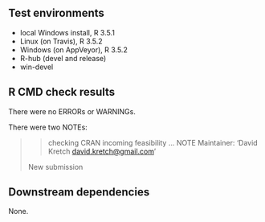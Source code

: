 ## Test environments
* local Windows install, R 3.5.1
* Linux (on Travis), R 3.5.2
* Windows (on AppVeyor), R 3.5.2
* R-hub (devel and release)
* win-devel

## R CMD check results

There were no ERRORs or WARNINGs.

There were two NOTEs:

> > checking CRAN incoming feasibility ... NOTE
>   Maintainer: ‘David Kretch <david.kretch@gmail.com>’
>   
>   New submission

## Downstream dependencies

None.
